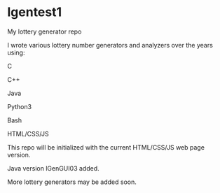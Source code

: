 # lgentest1
My lottery generator repo

I wrote various lottery number generators and analyzers over the years using: 

C 

C++ 

Java 

Python3 

Bash 

HTML/CSS/JS

This repo will be initialized with the current HTML/CSS/JS web page version.

Java version lGenGUI03 added.

More lottery generators may be added soon.


